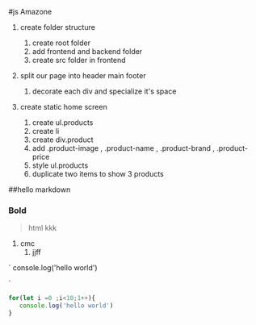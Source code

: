 #js Amazone

1. create folder structure

   1. create root folder
   2. add frontend and backend folder
   3. create src folder in frontend

2. split our page into header main footer

   1. decorate each div and specialize it's space

3. create static home screen
   1. create ul.products
   2. create li
   3. create div.product
   4. add .product-image , .product-name , .product-brand , .product-price
   5. style ul.products
   6. duplicate two items to show 3 products

##hello
markdown

### Bold

> html
> kkk

1. cmc
   1. jjff

`
console.log('hello world')

`
[^1]: font code

```javaScript
for(let i =0 ;i<10;1++){
   console.log('hello world')
}

```
